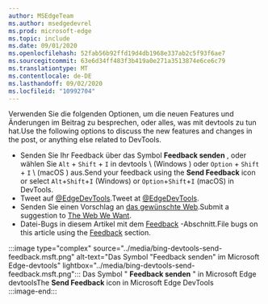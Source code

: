 ```yaml
---
author: MSEdgeTeam
ms.author: msedgedevrel
ms.prod: microsoft-edge
ms.topic: include
ms.date: 09/01/2020
ms.openlocfilehash: 52fab56b92ffd19d4db1968e337ab2c5f93f6ae7
ms.sourcegitcommit: 63e6d34ff483f3b419a0e271a3513874e6ce6c79
ms.translationtype: MT
ms.contentlocale: de-DE
ms.lasthandoff: 09/02/2020
ms.locfileid: "10992704"
---
```

<span data-ttu-id="7c24b-101">Verwenden Sie die folgenden Optionen, um die neuen Features und Änderungen im Beitrag zu besprechen, oder alles, was mit devtools zu tun hat.</span><span class="sxs-lookup"><span data-stu-id="7c24b-101">Use the following options to discuss the new features and changes in the post, or anything else related to DevTools.</span></span>  

*   <span data-ttu-id="7c24b-102">Senden Sie Ihr Feedback über das Symbol **Feedback senden** , oder wählen Sie `Alt` + `Shift` + `I` in devtools \ (Windows \) oder `Option` + `Shift` + `I` \ (macOS \) aus.</span><span class="sxs-lookup"><span data-stu-id="7c24b-102">Send your feedback using the **Send Feedback** icon or select `Alt`+`Shift`+`I` \(Windows\) or `Option`+`Shift`+`I` \(macOS\) in DevTools.</span></span>  
*   <span data-ttu-id="7c24b-103">Tweet auf [@EdgeDevTools][PostTweetEdgeDevTools].</span><span class="sxs-lookup"><span data-stu-id="7c24b-103">Tweet at [@EdgeDevTools][PostTweetEdgeDevTools].</span></span>  
*   <span data-ttu-id="7c24b-104">Senden Sie einen Vorschlag an [das gewünschte Web][TheWebWeWant].</span><span class="sxs-lookup"><span data-stu-id="7c24b-104">Submit a suggestion to [The Web We Want][TheWebWeWant].</span></span>  
*   <span data-ttu-id="7c24b-105">Datei-Bugs in diesem Artikel mit dem [Feedback](#feedback) -Abschnitt.</span><span class="sxs-lookup"><span data-stu-id="7c24b-105">File bugs on this article using the [Feedback](#feedback) section.</span></span>  

:::image type="complex" source="../media/bing-devtools-send-feedback.msft.png" alt-text="Das Symbol &quot;Feedback senden&quot; im Microsoft Edge-devtools" lightbox="../media/bing-devtools-send-feedback.msft.png":::
   <span data-ttu-id="7c24b-107">Das Symbol " **Feedback senden** " in Microsoft Edge devtools</span><span class="sxs-lookup"><span data-stu-id="7c24b-107">The **Send Feedback** icon in Microsoft Edge DevTools</span></span>  
:::image-end:::  

<!-- links -->  

[PostTweetEdgeDevTools]: https://twitter.com/intent/tweet?text=@EdgeDevTools "@EdgeDevTools | Einen Tweet Posten"  

[EdgeDevToolsTwitterAccount]: https://twitter.com/EdgeDevTools "@EdgeDevTools Twitter-Konto"  

[GitHubMicrosoftDocsEdgeDeveloperNewIssue]: https://github.com/MicrosoftDocs/edge-developer/issues/new?title=[DevTools%20Docs%20Feedback] "Neues Problem-MicrosoftDocs/Edge-Developer-GitHub"  

[TheWebWeWant]: https://webwewant.fyi "Das gewünschte Web"  
